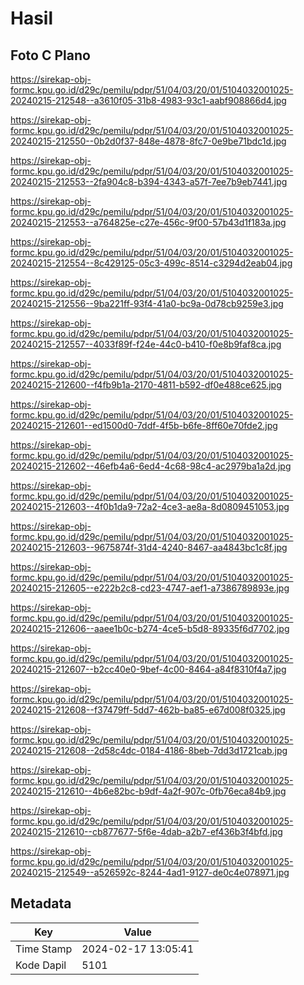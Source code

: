 # Hasil

## Foto C Plano

https://sirekap-obj-formc.kpu.go.id/d29c/pemilu/pdpr/51/04/03/20/01/5104032001025-20240215-212548--a3610f05-31b8-4983-93c1-aabf908866d4.jpg

https://sirekap-obj-formc.kpu.go.id/d29c/pemilu/pdpr/51/04/03/20/01/5104032001025-20240215-212550--0b2d0f37-848e-4878-8fc7-0e9be71bdc1d.jpg

https://sirekap-obj-formc.kpu.go.id/d29c/pemilu/pdpr/51/04/03/20/01/5104032001025-20240215-212553--2fa904c8-b394-4343-a57f-7ee7b9eb7441.jpg

https://sirekap-obj-formc.kpu.go.id/d29c/pemilu/pdpr/51/04/03/20/01/5104032001025-20240215-212553--a764825e-c27e-456c-9f00-57b43d1f183a.jpg

https://sirekap-obj-formc.kpu.go.id/d29c/pemilu/pdpr/51/04/03/20/01/5104032001025-20240215-212554--8c429125-05c3-499c-8514-c3294d2eab04.jpg

https://sirekap-obj-formc.kpu.go.id/d29c/pemilu/pdpr/51/04/03/20/01/5104032001025-20240215-212556--9ba221ff-93f4-41a0-bc9a-0d78cb9259e3.jpg

https://sirekap-obj-formc.kpu.go.id/d29c/pemilu/pdpr/51/04/03/20/01/5104032001025-20240215-212557--4033f89f-f24e-44c0-b410-f0e8b9faf8ca.jpg

https://sirekap-obj-formc.kpu.go.id/d29c/pemilu/pdpr/51/04/03/20/01/5104032001025-20240215-212600--f4fb9b1a-2170-4811-b592-df0e488ce625.jpg

https://sirekap-obj-formc.kpu.go.id/d29c/pemilu/pdpr/51/04/03/20/01/5104032001025-20240215-212601--ed1500d0-7ddf-4f5b-b6fe-8ff60e70fde2.jpg

https://sirekap-obj-formc.kpu.go.id/d29c/pemilu/pdpr/51/04/03/20/01/5104032001025-20240215-212602--46efb4a6-6ed4-4c68-98c4-ac2979ba1a2d.jpg

https://sirekap-obj-formc.kpu.go.id/d29c/pemilu/pdpr/51/04/03/20/01/5104032001025-20240215-212603--4f0b1da9-72a2-4ce3-ae8a-8d0809451053.jpg

https://sirekap-obj-formc.kpu.go.id/d29c/pemilu/pdpr/51/04/03/20/01/5104032001025-20240215-212603--9675874f-31d4-4240-8467-aa4843bc1c8f.jpg

https://sirekap-obj-formc.kpu.go.id/d29c/pemilu/pdpr/51/04/03/20/01/5104032001025-20240215-212605--e222b2c8-cd23-4747-aef1-a7386789893e.jpg

https://sirekap-obj-formc.kpu.go.id/d29c/pemilu/pdpr/51/04/03/20/01/5104032001025-20240215-212606--aaee1b0c-b274-4ce5-b5d8-89335f6d7702.jpg

https://sirekap-obj-formc.kpu.go.id/d29c/pemilu/pdpr/51/04/03/20/01/5104032001025-20240215-212607--b2cc40e0-9bef-4c00-8464-a84f8310f4a7.jpg

https://sirekap-obj-formc.kpu.go.id/d29c/pemilu/pdpr/51/04/03/20/01/5104032001025-20240215-212608--f37479ff-5dd7-462b-ba85-e67d008f0325.jpg

https://sirekap-obj-formc.kpu.go.id/d29c/pemilu/pdpr/51/04/03/20/01/5104032001025-20240215-212608--2d58c4dc-0184-4186-8beb-7dd3d1721cab.jpg

https://sirekap-obj-formc.kpu.go.id/d29c/pemilu/pdpr/51/04/03/20/01/5104032001025-20240215-212610--4b6e82bc-b9df-4a2f-907c-0fb76eca84b9.jpg

https://sirekap-obj-formc.kpu.go.id/d29c/pemilu/pdpr/51/04/03/20/01/5104032001025-20240215-212610--cb877677-5f6e-4dab-a2b7-ef436b3f4bfd.jpg

https://sirekap-obj-formc.kpu.go.id/d29c/pemilu/pdpr/51/04/03/20/01/5104032001025-20240215-212549--a526592c-8244-4ad1-9127-de0c4e078971.jpg


## Metadata

| Key        | Value               |
| ---------- | ------------------- |
| Time Stamp | 2024-02-17 13:05:41 |
| Kode Dapil | 5101                |



